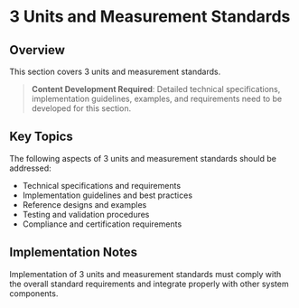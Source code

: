 # 3 Units and Measurement Standards

## Overview

This section covers 3 units and measurement standards.

> **Content Development Required**: Detailed technical specifications, implementation guidelines, examples, and requirements need to be developed for this section.

## Key Topics

The following aspects of 3 units and measurement standards should be addressed:

- Technical specifications and requirements
- Implementation guidelines and best practices
- Reference designs and examples
- Testing and validation procedures
- Compliance and certification requirements

## Implementation Notes

Implementation of 3 units and measurement standards must comply with the overall standard requirements and integrate properly with other system components.

